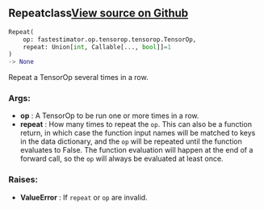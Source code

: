 ## Repeat<span class="tag">class</span><a class="sourcelink" href=https://github.com/fastestimator/fastestimator/blob/r1.1/fastestimator/op/tensorop/meta/repeat.py/#L30-L160>View source on Github</a>
```python
Repeat(
	op: fastestimator.op.tensorop.tensorop.TensorOp,
	repeat: Union[int, Callable[..., bool]]=1
)
-> None
```
Repeat a TensorOp several times in a row.


<h3>Args:</h3>

* **op** :  A TensorOp to be run one or more times in a row.
* **repeat** :  How many times to repeat the `op`. This can also be a function return, in which case the function input        names will be matched to keys in the data dictionary, and the `op` will be repeated until the function        evaluates to False. The function evaluation will happen at the end of a forward call, so the `op` will        always be evaluated at least once.

<h3>Raises:</h3>

* **ValueError** :  If `repeat` or `op` are invalid.



